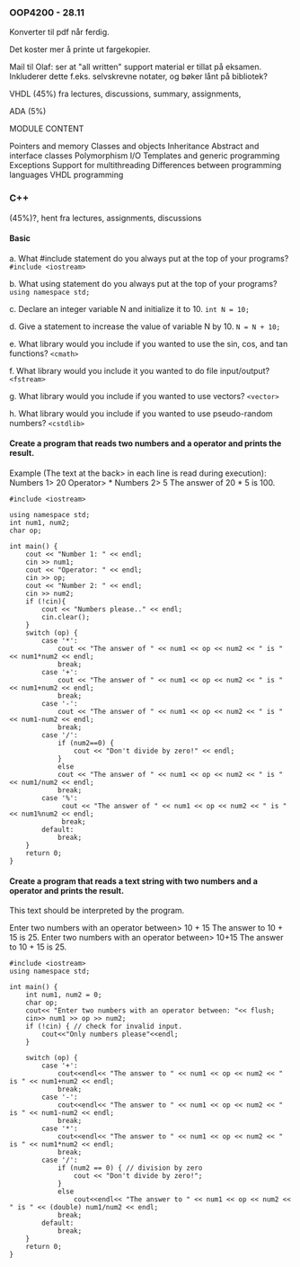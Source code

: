 ### OOP4200 - 28.11
Konverter til pdf når ferdig.

Det koster mer å printe ut fargekopier.

Mail til Olaf: ser at "all written" support material er tillat på eksamen. 
Inkluderer dette f.eks. selvskrevne notater, og bøker lånt på bibliotek?


VHDL (45%) fra lectures, discussions, summary, assignments, 

ADA (5%)


MODULE CONTENT

Pointers and memory
Classes and objects
Inheritance
Abstract and interface classes
Polymorphism
I/O
Templates and generic programming
Exceptions
Support for multithreading
Differences between programming languages
VHDL programming



### C++
(45%)?, hent fra lectures, assignments, discussions

#### Basic
a. What #include statement do you always put at the top of your programs?
```#include <iostream>```

b. What using statement do you always put at the top of your programs?
```using namespace std;```

c. Declare an integer variable N and initialize it to 10.
```int N = 10;```

d. Give a statement to increase the value of variable N by 10.
```N = N + 10;```

e. What library would you include if you wanted to use the sin, cos, and tan functions?
```<cmath>```

f. What library would you include it you wanted to do file input/output?
```<fstream>```

g. What library would you include if you wanted to use vectors?
```<vector>```

h. What library would you include if you wanted to use pseudo-random numbers?
```<cstdlib>```




 #### Create a program that reads two numbers and a operator and prints the result.
 
 Example (The text at the back> in each line is read during execution):
 Numbers 1> 20
 Operator> *
 Numbers 2> 5
 The answer of 20 * 5 is 100.

```
#include <iostream>

using namespace std;
int num1, num2;
char op;

int main() {
    cout << "Number 1: " << endl;
    cin >> num1;
    cout << "Operator: " << endl;
    cin >> op;
    cout << "Number 2: " << endl;
    cin >> num2;
    if (!cin){
        cout << "Numbers please.." << endl;
        cin.clear();
    }
    switch (op) {
        case '*':
            cout << "The answer of " << num1 << op << num2 << " is " << num1*num2 << endl;
            break; 
        case '+':
            cout << "The answer of " << num1 << op << num2 << " is " << num1+num2 << endl;
            break;
        case '-':
            cout << "The answer of " << num1 << op << num2 << " is " << num1-num2 << endl;
            break; 
        case '/':
            if (num2==0) {
                cout << "Don't divide by zero!" << endl;
            }
            else
            cout << "The answer of " << num1 << op << num2 << " is " << num1/num2 << endl;
            break;   
        case '%':
             cout << "The answer of " << num1 << op << num2 << " is " << num1%num2 << endl;
             break;        
        default:
            break;
    }
    return 0;
} 
```


#### Create a program that reads a text string with two numbers and a operator and prints the result.
 This text should be interpreted by the program.
 
 Enter two numbers with an operator between> 10 + 15
 The answer to 10 + 15 is 25.
 Enter two numbers with an operator between> 10+15
 The answer to 10 + 15 is 25.

```
#include <iostream>
using namespace std;

int main() {
    int num1, num2 = 0;
    char op;
    cout<< "Enter two numbers with an operator between: "<< flush;
    cin>> num1 >> op >> num2;
    if (!cin) { // check for invalid input.
        cout<<"Only numbers please"<<endl;
    }
    
    switch (op) {
        case '+':
            cout<<endl<< "The answer to " << num1 << op << num2 << " is " << num1+num2 << endl;
            break;
        case '-':
            cout<<endl<< "The answer to " << num1 << op << num2 << " is " << num1-num2 << endl;
            break;
        case '*':
            cout<<endl<< "The answer to " << num1 << op << num2 << " is " << num1*num2 << endl;
            break;
        case '/':
            if (num2 == 0) { // division by zero
                cout << "Don't divide by zero!";
            }
            else
                cout<<endl<< "The answer to " << num1 << op << num2 << " is " << (double) num1/num2 << endl;
            break;
        default:
            break;
    }
    return 0;
}
```
